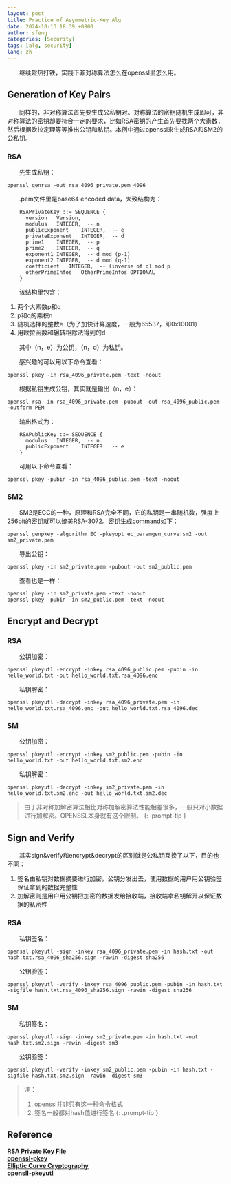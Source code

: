 ```yaml
---
layout: post
title: Practice of Asymmetric-Key Alg
date: 2024-10-13 18:39 +0800
author: sfeng
categories: [Security]
tags: [alg, security]
lang: zh
---
```


&emsp;&emsp;继续趁热打铁，实践下非对称算法怎么在openssl里怎么用。 

## Generation of Key Pairs

&emsp;&emsp;同样的，非对称算法首先要生成公私钥对。对称算法的密钥随机生成即可，非对称算法的密钥却要符合一定的要求，比如RSA密钥的产生首先要找两个大素数，然后根据欧拉定理等等推出公钥和私钥。本例中通过openssl来生成RSA和SM2的公私钥。  

### RSA
&emsp;&emsp;先生成私钥：  
```shell
openssl genrsa -out rsa_4096_private.pem 4096
```

&emsp;&emsp;.pem文件里是base64 encoded data，大致结构为：  
```
    RSAPrivateKey ::= SEQUENCE {
      version   Version,
      modulus   INTEGER,  -- n
      publicExponent    INTEGER,  -- e
      privateExponent   INTEGER,  -- d
      prime1    INTEGER,  -- p
      prime2    INTEGER,  -- q
      exponent1 INTEGER,  -- d mod (p-1)
      exponent2 INTEGER,  -- d mod (q-1)
      coefficient   INTEGER,  -- (inverse of q) mod p
      otherPrimeInfos   OtherPrimeInfos OPTIONAL
    }
```

&emsp;&emsp;该结构里包含：  
1. 两个大素数p和q  
2. p和q的乘积n  
3. 随机选择的整数e（为了加快计算速度，一般为65537，即0x10001）  
4. 用欧拉函数和辗转相除法得到的d  

&emsp;&emsp;其中（n，e）为公钥，（n，d）为私钥。  

&emsp;&emsp;感兴趣的可以用以下命令查看：  
```shell
openssl pkey -in rsa_4096_private.pem -text -noout
```

&emsp;&emsp;根据私钥生成公钥，其实就是输出（n，e）：  
```shell
openssl rsa -in rsa_4096_private.pem -pubout -out rsa_4096_public.pem -outform PEM 
```

&emsp;&emsp;输出格式为：  
```
    RSAPublicKey ::= SEQUENCE {
      modulus   INTEGER,  -- n
      publicExponent    INTEGER   -- e
    }
```

&emsp;&emsp;可用以下命令查看：  
```shell
openssl pkey -pubin -in rsa_4096_public.pem -text -noout
```

### SM2
&emsp;&emsp;SM2是ECC的一种，原理和RSA完全不同，它的私钥是一串随机数，强度上256bit的密钥就可以媲美RSA-3072。密钥生成command如下：  
```shell
openssl genpkey -algorithm EC -pkeyopt ec_paramgen_curve:sm2 -out sm2_private.pem
```

&emsp;&emsp;导出公钥：  
```shell
openssl pkey -in sm2_private.pem -pubout -out sm2_public.pem
```

&emsp;&emsp;查看也是一样：  
```shell
openssl pkey -in sm2_private.pem -text -noout
openssl pkey -pubin -in sm2_public.pem -text -noout
```

## Encrypt and Decrypt

### RSA
&emsp;&emsp;公钥加密：  
```shell
openssl pkeyutl -encrypt -inkey rsa_4096_public.pem -pubin -in hello_world.txt -out hello_world.txt.rsa_4096.enc
```
&emsp;&emsp;私钥解密：  
```shell
openssl pkeyutl -decrypt -inkey rsa_4096_private.pem -in hello_world.txt.rsa_4096.enc -out hello_world.txt.rsa_4096.dec
```

### SM
&emsp;&emsp;公钥加密：  
```shell
openssl pkeyutl -encrypt -inkey sm2_public.pem -pubin -in hello_world.txt -out hello_world.txt.sm2.enc
```
&emsp;&emsp;私钥解密：  
```shell
openssl pkeyutl -decrypt -inkey sm2_private.pem -in hello_world.txt.sm2.enc -out hello_world.txt.sm2.dec
```

> 由于非对称加解密算法相比对称加解密算法性能相差很多，一般只对小数据进行加解密。OPENSSL本身就有这个限制。
{: .prompt-tip }  

## Sign and Verify

&emsp;&emsp;其实sign&verify和encrypt&decrypt的区别就是公私钥互换了以下，目的也不同：  
1. 签名由私钥对数据摘要进行加密，公钥分发出去，使用数据的用户用公钥验签保证拿到的数据完整性
2. 加解密则是用户用公钥把加密的数据发给接收端，接收端拿私钥解开以保证数据的私密性

### RSA
&emsp;&emsp;私钥签名：  
```shell
openssl pkeyutl -sign -inkey rsa_4096_private.pem -in hash.txt -out hash.txt.rsa_4096_sha256.sign -rawin -digest sha256
```

&emsp;&emsp;公钥验签：  
```shell
openssl pkeyutl -verify -inkey rsa_4096_public.pem -pubin -in hash.txt -sigfile hash.txt.rsa_4096_sha256.sign -rawin -digest sha256
```

### SM

&emsp;&emsp;私钥签名：  
```shell
openssl pkeyutl -sign -inkey sm2_private.pem -in hash.txt -out hash.txt.sm2.sign -rawin -digest sm3
```

&emsp;&emsp;公钥验签：  
```shell
openssl pkeyutl -verify -inkey sm2_public.pem -pubin -in hash.txt -sigfile hash.txt.sm2.sign -rawin -digest sm3
```

> 注：
>   1. openssl并非只有这一种命令格式
>   2. 签名一般都对hash值进行签名
{: .prompt-tip }  

## Reference
[**RSA Private Key File**](https://mbed-tls.readthedocs.io/en/latest/kb/cryptography/asn1-key-structures-in-der-and-pem/#rsa-private-key-file-pkcs-1)  
[**openssl-pkey**](https://docs.openssl.org/3.0/man1/openssl-pkey/)  
[**Elliptic Curve Cryptography**](https://medium.com/@elusivprivacy/an-introduction-to-elliptic-curve-cryptography-19a6e5752fcf)  
[**opensll-pkeyutl**](https://docs.openssl.org/3.0/man1/openssl-pkeyutl)  